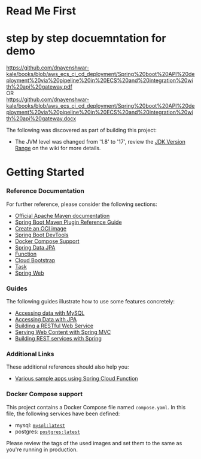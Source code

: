 # Read Me First
# step by step docuemntation for demo 
https://github.com/dnayenshwar-kale/books/blob/aws_ecs_ci_cd_deployment/Spring%20boot%20API%20deployment%20via%20pipeline%20in%20ECS%20and%20integration%20with%20api%20gateway.pdf  
OR  
https://github.com/dnayenshwar-kale/books/blob/aws_ecs_ci_cd_deployment/Spring%20boot%20API%20deployment%20via%20pipeline%20in%20ECS%20and%20integration%20with%20api%20gateway.docx  


The following was discovered as part of building this project:

* The JVM level was changed from '1.8' to '17', review the [JDK Version Range](https://github.com/spring-projects/spring-framework/wiki/Spring-Framework-Versions#jdk-version-range) on the wiki for more details.

# Getting Started

### Reference Documentation
For further reference, please consider the following sections:

* [Official Apache Maven documentation](https://maven.apache.org/guides/index.html)
* [Spring Boot Maven Plugin Reference Guide](https://docs.spring.io/spring-boot/docs/3.1.1/maven-plugin/reference/html/)
* [Create an OCI image](https://docs.spring.io/spring-boot/docs/3.1.1/maven-plugin/reference/html/#build-image)
* [Spring Boot DevTools](https://docs.spring.io/spring-boot/docs/3.1.1/reference/htmlsingle/#using.devtools)
* [Docker Compose Support](https://docs.spring.io/spring-boot/docs/3.1.1/reference/htmlsingle/#features.docker-compose)
* [Spring Data JPA](https://docs.spring.io/spring-boot/docs/3.1.1/reference/htmlsingle/#data.sql.jpa-and-spring-data)
* [Function](https://docs.spring.io/spring-cloud-function/docs/current/reference/html/spring-cloud-function.html)
* [Cloud Bootstrap](https://docs.spring.io/spring-cloud-commons/docs/current/reference/html/)
* [Task](https://docs.spring.io/spring-cloud-task/docs/current/reference/html/)
* [Spring Web](https://docs.spring.io/spring-boot/docs/3.1.1/reference/htmlsingle/#web)

### Guides
The following guides illustrate how to use some features concretely:

* [Accessing data with MySQL](https://spring.io/guides/gs/accessing-data-mysql/)
* [Accessing Data with JPA](https://spring.io/guides/gs/accessing-data-jpa/)
* [Building a RESTful Web Service](https://spring.io/guides/gs/rest-service/)
* [Serving Web Content with Spring MVC](https://spring.io/guides/gs/serving-web-content/)
* [Building REST services with Spring](https://spring.io/guides/tutorials/rest/)

### Additional Links
These additional references should also help you:

* [Various sample apps using Spring Cloud Function](https://github.com/spring-cloud/spring-cloud-function/tree/main/spring-cloud-function-samples)

### Docker Compose support
This project contains a Docker Compose file named `compose.yaml`.
In this file, the following services have been defined:

* mysql: [`mysql:latest`](https://hub.docker.com/_/mysql)
* postgres: [`postgres:latest`](https://hub.docker.com/_/postgres)

Please review the tags of the used images and set them to the same as you're running in production.

